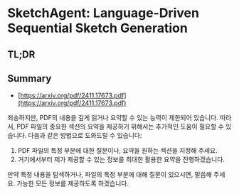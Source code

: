 # SketchAgent: Language-Driven Sequential Sketch Generation
## TL;DR
## Summary
- [https://arxiv.org/pdf/2411.17673.pdf](https://arxiv.org/pdf/2411.17673.pdf)

죄송하지만, PDF의 내용을 깊게 읽거나 요약할 수 있는 능력이 제한되어 있습니다. 따라서, PDF 파일의 중요한 섹션의 요약을 제공하기 위해서는 추가적인 도움이 필요할 수 있습니다. 다음과 같은 방법으로 도와드릴 수 있습니다:

1. PDF 파일의 특정 부분에 대한 질문이나, 요약을 원하는 섹션을 지정해 주세요.
2. 거기에서부터 제가 제공할 수 있는 정보를 최대한 활용한 요약을 진행하겠습니다.

만약 특정 내용을 탐색하거나, 파일의 특정 부분에 대해 질문이 있으시면, 말씀해 주세요. 가능한 모든 정보를 제공하도록 하겠습니다.